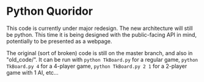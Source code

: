 Python Quoridor
===============

This code is currently under major redesign. The new architecture will still be python. This time it is being designed with the public-facing API in mind, potentially to be presented as a webpage.

The original (sort of broken) code is still on the master branch, and also in "old_code/". It can be run with `python TkBoard.py` for a regular game, `python TkBoard.py 4` for a 4-player game, `python TkBoard.py 2 1` for a 2-player game with 1 AI, etc...
